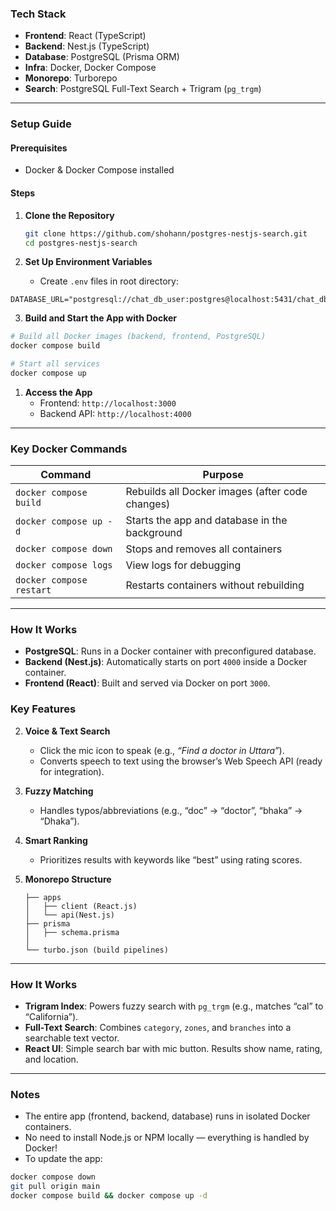 ### **Tech Stack**

- **Frontend**: React (TypeScript)
- **Backend**: Nest.js (TypeScript)
- **Database**: PostgreSQL (Prisma ORM)
- **Infra**: Docker, Docker Compose
- **Monorepo**: Turborepo
- **Search**: PostgreSQL Full-Text Search + Trigram (`pg_trgm`)

---

### **Setup Guide**

#### **Prerequisites**

- Docker & Docker Compose installed

#### **Steps**

1. **Clone the Repository**

   ```bash
   git clone https://github.com/shohann/postgres-nestjs-search.git
   cd postgres-nestjs-search
   ```

2. **Set Up Environment Variables**
   - Create `.env` files in root directory:

```
DATABASE_URL="postgresql://chat_db_user:postgres@localhost:5431/chat_db"
```

3.  **Build and Start the App with Docker**

```bash
# Build all Docker images (backend, frontend, PostgreSQL)
docker compose build

# Start all services
docker compose up
```

1. **Access the App**
   - Frontend: `http://localhost:3000`
   - Backend API: `http://localhost:4000`

---

### **Key Docker Commands**

| Command                  | Purpose                                         |
| ------------------------ | ----------------------------------------------- |
| `docker compose build`   | Rebuilds all Docker images (after code changes) |
| `docker compose up -d`   | Starts the app and database in the background   |
| `docker compose down`    | Stops and removes all containers                |
| `docker compose logs`    | View logs for debugging                         |
| `docker compose restart` | Restarts containers without rebuilding          |

---

### **How It Works**

- **PostgreSQL**: Runs in a Docker container with preconfigured database.
- **Backend (Nest.js)**: Automatically starts on port `4000` inside a Docker container.
- **Frontend (React)**: Built and served via Docker on port `3000`.

### **Key Features**

2. **Voice & Text Search**

   - Click the mic icon to speak (e.g., _“Find a doctor in Uttara”_).
   - Converts speech to text using the browser’s Web Speech API (ready for integration).

3. **Fuzzy Matching**

   - Handles typos/abbreviations (e.g., “doc” → “doctor”, “bhaka” → “Dhaka”).

4. **Smart Ranking**

   - Prioritizes results with keywords like “best” using rating scores.

5. **Monorepo Structure**
   ```
   ├── apps
   │   ├── client (React.js)
   │   └── api(Nest.js)
   ├── prisma
   │   ├── schema.prisma
   │
   └── turbo.json (build pipelines)
   ```

---

### **How It Works**

- **Trigram Index**: Powers fuzzy search with `pg_trgm` (e.g., matches “cal” to “California”).
- **Full-Text Search**: Combines `category`, `zones`, and `branches` into a searchable text vector.
- **React UI**: Simple search bar with mic button. Results show name, rating, and location.

---

### **Notes**

- The entire app (frontend, backend, database) runs in isolated Docker containers.
- No need to install Node.js or NPM locally — everything is handled by Docker!
- To update the app:

```bash
docker compose down
git pull origin main
docker compose build && docker compose up -d
```
